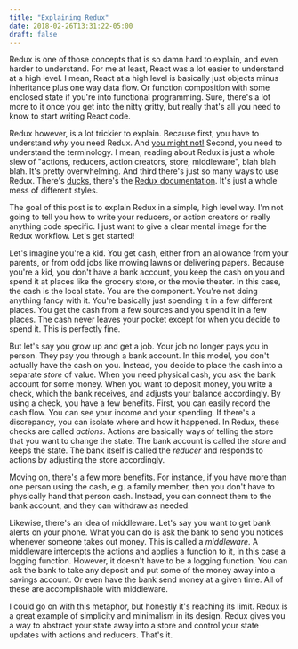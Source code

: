 ```yaml
---
title: "Explaining Redux"
date: 2018-02-26T13:31:22-05:00
draft: false
---
```


Redux is one of those concepts that is so damn hard to explain, and
even harder to understand. For me at least, React was a lot easier to
understand at a high level. I mean, React at a high level is basically
just objects minus inheritance plus one way data flow. Or function
composition with some enclosed state if you're into functional
programming. Sure, there's a lot more to it once you get into the
nitty gritty, but really that's all you need to know to start writing
React code.

Redux however, is a lot trickier to explain. Because first, you have
to understand *why* you need Redux. And [you might
not!](https://medium.com/@dan_abramov/you-might-not-need-redux-be46360cf367)
Second, you need to understand the terminology. I mean, reading about
Redux is just a whole slew of "actions, reducers, action creators,
store, middleware", blah blah blah. It's pretty overwhelming. And
third there's just so many ways to use Redux. There's
[ducks](https://github.com/erikras/ducks-modular-redux), there's the
[Redux documentation](https://redux.js.org/basics/reducers). It's just
a whole mess of different styles.

The goal of this post is to explain Redux in a simple, high level
way. I'm not going to tell you how to write your reducers, or action
creators or really anything code specific. I just want to give a clear
mental image for the Redux workflow. Let's get started!

Let's imagine you're a kid. You get cash, either from an allowance
from your parents, or from odd jobs like mowing lawns or delivering
papers. Because you're a kid, you don't have a bank account, you keep
the cash on you and spend it at places like the grocery store, or the
movie theater. In this case, the cash is the local state. You are the
component. You're not doing anything fancy with it. You're basically
just spending it in a few different places. You get the cash from a
few sources and you spend it in a few places. The cash never leaves
your pocket except for when you decide to spend it. This is perfectly
fine.

But let's say you grow up and get a job. Your job no longer pays you
in person. They pay you through a bank account. In this model, you
don't actually have the cash on you. Instead, you decide to place the
cash into a separate *store* of value. When you need physical cash,
you ask the bank account for some money. When you want to deposit
money, you write a check, which the bank receives, and adjusts your
balance accordingly. By using a check, you have a few benefits. First,
you can easily record the cash flow. You can see your income and your
spending. If there's a discrepancy, you can isolate where and how it
happened. In Redux, these checks are called *actions*. Actions are
basically ways of telling the store that you want to change the
state. The bank account is called the *store* and keeps the state. The
bank itself is called the *reducer* and responds to actions by
adjusting the store accordingly.

Moving on, there's a few more benefits. For instance, if you have more
than one person using the cash, e.g. a family member, then you don't
have to physically hand that person cash. Instead, you can connect
them to the bank account, and they can withdraw as needed.

Likewise, there's an idea of middleware. Let's say you want to get
bank alerts on your phone. What you can do is ask the bank to send you
notices whenever someone takes out money. This is called a
*middleware*. A middleware intercepts the actions and applies a
function to it, in this case a logging function. However, it doesn't
have to be a logging function. You can ask the bank to take any
deposit and put some of the money away into a savings account. Or even
have the bank send money at a given time. All of these are
accomplishable with middleware.

I could go on with this metaphor, but honestly it's reaching its
limit. Redux is a great example of simplicity and minimalism in its
design. Redux gives you a way to abstract your state away into a store
and control your state updates with actions and reducers. That's it.
